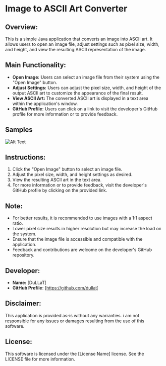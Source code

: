 # Image to ASCII Art Converter

## Overview:
This is a simple Java application that converts an image into ASCII art. It allows users to open an image file, adjust settings such as pixel size, width, and height, and view the resulting ASCII representation of the image.

## Main Functionality:

- **Open Image:** Users can select an image file from their system using the "Open Image" button.
- **Adjust Settings:** Users can adjust the pixel size, width, and height of the output ASCII art to customize the appearance of the final result.
- **View ASCII Art:** The converted ASCII art is displayed in a text area within the application's window.
- **GitHub Profile:** Users can click on a link to visit the developer's GitHub profile for more information or to provide feedback.

## Samples

![Alt Text]("./generatedSamples/sample1.png")

## Instructions:

1. Click the "Open Image" button to select an image file.
2. Adjust the pixel size, width, and height settings as desired.
3. View the resulting ASCII art in the text area.
4. For more information or to provide feedback, visit the developer's GitHub profile by clicking on the provided link.

## Note:

- For better results, it is recommended to use images with a 1:1 aspect ratio.
- Lower pixel size results in higher resolution but may increase the load on the system.
- Ensure that the image file is accessible and compatible with the application.
- Feedback and contributions are welcome on the developer's GitHub repository.

## Developer:

- **Name:** [DuLLaT]
- **GitHub Profile:** [https://github.com/dullat]

## Disclaimer:
This application is provided as-is without any warranties. i am not responsible for any issues or damages resulting from the use of this software.

## License:
This software is licensed under the [License Name] license. See the LICENSE file for more information.
